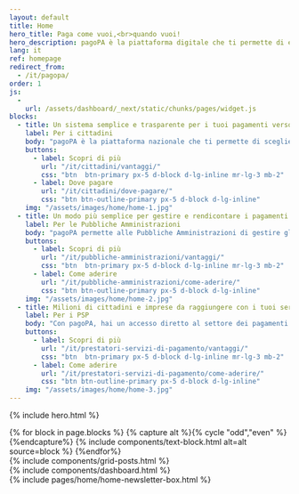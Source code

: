 ```yaml
---
layout: default
title: Home
hero_title: Paga come vuoi,<br>quando vuoi!
hero_description: pagoPA è la piattaforma digitale che ti permette di effettuare pagamenti verso la Pubblica Amministrazione e non solo, in maniera trasparente e intuitiva.
lang: it
ref: homepage
redirect_from:
  - /it/pagopa/
order: 1
js:
  -
    url: /assets/dashboard/_next/static/chunks/pages/widget.js
blocks:
  - title: Un sistema semplice e trasparente per i tuoi pagamenti verso le PA
    label: Per i cittadini
    body: "pagoPA è la piattaforma nazionale che ti permette di scegliere, secondo le tue abitudini e preferenze, come pagare tributi, imposte o rette verso la Pubblica Amministrazione e altri soggetti aderenti che forniscono servizi al cittadino."
    buttons:
      - label: Scopri di più
        url: "/it/cittadini/vantaggi/"
        css: "btn  btn-primary px-5 d-block d-lg-inline mr-lg-3 mb-2"
      - label: Dove pagare
        url: "/it/cittadini/dove-pagare/"
        css: "btn btn-outline-primary px-5 d-block d-lg-inline"
    img: "/assets/images/home/home-1.jpg"
  - title: Un modo più semplice per gestire e rendicontare i pagamenti
    label: Per le Pubbliche Amministrazioni
    body: "pagoPA permette alle Pubbliche Amministrazioni di gestire gli incassi in modo centralizzato, offrendo servizi automatici di rendicontazione e riconciliazione con un significativo risparmio nei costi di gestione."
    buttons:
      - label: Scopri di più
        url: "/it/pubbliche-amministrazioni/vantaggi/"
        css: "btn  btn-primary px-5 d-block d-lg-inline mr-lg-3 mb-2"
      - label: Come aderire
        url: "/it/pubbliche-amministrazioni/come-aderire/"
        css: "btn btn-outline-primary px-5 d-block d-lg-inline"
    img: "/assets/images/home/home-2.jpg"
  - title: Milioni di cittadini e imprese da raggiungere con i tuoi servizi
    label: Per i PSP
    body: "Con pagoPA, hai un accesso diretto al settore dei pagamenti per i servizi pubblici e puoi promuovere la tua offerta multicanale da un'unica piattaforma, portando valore aggiunto a una vasta platea di nuovi utenti."
    buttons:
      - label: Scopri di più
        url: "/it/prestatori-servizi-di-pagamento/vantaggi/"
        css: "btn  btn-primary px-5 d-block d-lg-inline mr-lg-3 mb-2"
      - label: Come aderire
        url: "/it/prestatori-servizi-di-pagamento/come-aderire/"
        css: "btn btn-outline-primary px-5 d-block d-lg-inline"
    img: "/assets/images/home/home-3.jpg"
---
```



{% include hero.html %}

<main>
<div  class="container my-3 my-md-5 ">
    <section class="my-3 my-lg-5">
      {% for block in page.blocks %}
        {% capture alt %}{% cycle "odd","even" %}{%endcapture%}
        {% include components/text-block.html alt=alt source=block %}
      {%endfor%}
    </section>
    <section class="my-3 my-md-5">
      {% include components/grid-posts.html %}
    </section>
    <section class="my-3 my-md-5">
      {% include components/dashboard.html %}
    </section>
    </div>
</main>
<div class="py-3"></div>
<section id="newsletter" class="section-newsletter" >
        <div class="container py-3 py-lg-5">
          <div class="row">
            <div class="col-12 col-lg-8 offset-lg-2">
                {% include pages/home/home-newsletter-box.html %}
            </div>
          </div>
        </div>
</section>
